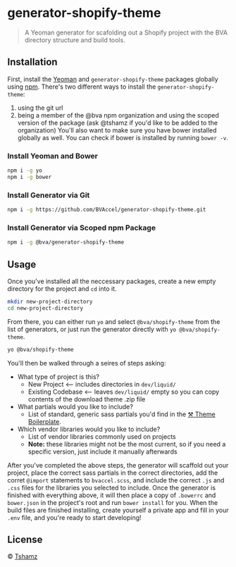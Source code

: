 # generator-shopify-theme
> A Yeoman generator for scafolding out a Shopify project with the BVA directory structure and build tools.

## Installation
First, install the [Yeoman](http://yeoman.io) and `generator-shopify-theme` packages globally using [npm](https://www.npmjs.com/). There's two different ways to install the `generator-shopify-theme`:
  1. using the git url
  2. being a member of the @bva npm organization and using the scoped version of the package (ask @tshamz if you'd like to be added to the organization)
You'll also want to make sure you have bower installed globally as well. You can check if bower is installed by running `bower -v`.

### Install Yeoman and Bower
```bash
npm i -g yo
npm i -g bower
```

### Install Generator via Git
```bash
npm i -g https://github.com/BVAccel/generator-shopify-theme.git
```

### Install Generator via Scoped npm Package
```bash
npm i -g @bva/generator-shopify-theme
```

## Usage
Once you've installed all the neccessary packages, create a new empty directory for the project and `cd` into it.
```bash
mkdir new-project-directory
cd new-project-directory
```

From there, you can either run `yo` and select `@bva/shopify-theme` from the list of generators, or just run the generator directly with `yo @bva/shopify-theme`.
```bash
yo @bva/shopify-theme
```

You'll then be walked through a seires of steps asking:
* What type of project is this?
  * New Project <-- includes directories in `dev/liquid/`
  * Existing Codebase <-- leaves `dev/liquid/` empty so you can copy contents of the download theme .zip file
* What partials would you like to include?
  * List of standard, generic sass partials you'd find in the [⚒ Theme Boilerplate](https://bvaccel.beanstalkapp.com/new-shopify-project).
* Which vendor libraries would you like to include?
  * List of vendor libraries commonly used on projects
  * **Note:** these libraries might not be the most current, so if you need a specific version, just include it manually afterwards
  
After you've completed the above steps, the generator will scaffold out your project, place the correct sass partials in the correct directories, add the corret `@import` statements to `bvaccel.scss`, and include the correct `.js` and `.css` files for the libraries you selected to include. Once the generator is finished with everything above, it will then place a copy of `.bowerrc` and `bower.json` in the project's root and run `bower install` for you. When the build files are finished installing, create yourself a private app and fill in your `.env` file, and you're ready to start developing!

## License

 © [Tshamz](http://github.com/tshamz)
